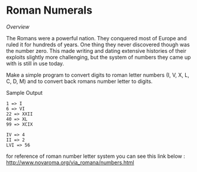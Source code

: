 # Roman Numerals

_Overview_


The Romans were a powerful nation. They conquered most of Europe and ruled it for hundreds of years. One thing they never discovered though was the number zero. This made writing and dating extensive histories of their exploits slightly more challenging, but the system of numbers they came up with is still in use today.

Make a simple program to convert digits to roman letter numbers (I, V, X, L, C, D, M) and to convert back romans number letter to digits.

Sample Output
```
1 => I
6 => VI
22 => XXII
40 => XL
99 => XCIX

IV => 4
II => 2
LVI => 56
```

for reference of roman number letter system you can see this link below :
http://www.novaroma.org/via_romana/numbers.html